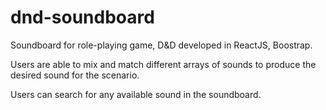 # dnd-soundboard

Soundboard for role-playing game, D&amp;D developed in ReactJS, Boostrap.

Users are able to mix and match different arrays of sounds to produce the desired sound for the scenario. 

Users can search for any available sound in the soundboard.
